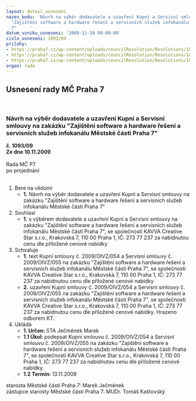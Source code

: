 ```yaml
---
layout: detail_usneseni
nazev_bodu: 'Návrh na výběr dodavatele a uzavření Kupní a Servisní smlouvy  na zakázku
  "Zajištění software a hardware řešení a servisních služeb infokanálu Městské části  Praha
  7"     '
datum_vzniku_usneseni: '2009-11-10 00:00:00'
cislo_usneseni: 1093/09
prilohy:
- https://praha7.cz/wp-content/uploads/councilResolution/Resolutions/18321/56-kupn%c3%ad_s_054.doc
- https://praha7.cz/wp-content/uploads/councilResolution/Resolutions/18321/56-poptavka_kavva.doc
- https://praha7.cz/wp-content/uploads/councilResolution/Resolutions/18321/56-servisn%c3%ad_s_055.doc
organ: rada
---
```

<div id="ucUsn_pList" class="usn">
	<span><h2>Usnesení rady MČ Praha 7 </h2>
<br></span><div class="standBody">
<span><h3>Návrh na výběr dodavatele a uzavření Kupní a Servisní smlouvy  na zakázku "Zajištění software a hardware řešení a servisních služeb infokanálu Městské části  Praha 7"     </h3></span><div class="center">
		<strong>č. 1093/09</strong><br>
	</div>
<div class="center">
		<strong>Ze dne 10.11.2009</strong><br><br>
	</div>Rada MČ P7<br> po projednání<br><br><ol>
<li>Bere na vědomí<ul><li>
<strong>1.</strong> Návrh na výběr dodavatele a uzavření Kupní a Servisní smlouvy  na zakázku "Zajištění software a hardware řešení a servisních služeb infokanálu Městské části  Praha 7"     </li></ul>
</li>
<li>Souhlasí<ul><li>
<strong>1.</strong> s výběrem dodavatele a uzavření Kupní a Servisní smlouvy  na zakázku "Zajištění software a hardware řešení a servisních služeb infokanálu Městské části  Praha 7", se společností KAVVA Creative Star s.r.o., Krakovská 7, 110 00 Praha 1,  IČ: 273 77 237  za nabídnutou cenu dle přiložené cenové nabídky   </li></ul>
</li>
<li>Schvaluje<ul>
<li>
<strong>1.</strong> text Kupní smlouvy č. 2009/OIVZ/054 a Servisní smlouvy č. 2009/OIVZ/055 na zakázku "Zajištění software a hardware řešení a servisních služeb infokanálu Městské části  Praha 7", se společností KAVVA Creative Star s.r.o., Krakovská 7, 110 00 Praha 1, IČ: 273 77 237  za nabídnutou cenu dle přiložené cenové nabídky     </li>
<li>
<strong>2.</strong> uzavření Kupní smlouvy č. 2009/OIVZ/054 a Servisní smlouvy č. 2009/OIVZ/055 na zakázku "Zajištění software a hardware řešení a servisních služeb infokanálu Městské části  Praha 7", se společností KAVVA Creative Star s.r.o., Krakovská 7, 110 00 Praha 1, IČ: 273 77 237  za nabídnutou cenu dle přiložené cenové nabídky. Hrazeno odborem KT.     </li>
</ul>
</li>
<li>Ukládá<ul>
<li>
<strong>1. Určen: </strong>STA Ječmének Marek</li>
<li>
<strong>1.1 Úkol: </strong>podepsat Kupní smlouvu č. 2009/OIVZ/054 a Servisní smlouvu č. 2009/OIVZ/055 na zakázku "Zajištění software a hardware řešení a servisních služeb infokanálu Městské části  Praha 7", se společností KAVVA Creative Star s.r.o., Krakovská 7, 110 00 Praha 1, IČ: 273 77 237  za nabídnutou cenu dle přiložené cenové nabídky.   </li>
<li>
<strong>1.2 Termín: </strong>13.11.2009</li>
</ul>
</li>
</ol>starosta Městské části Praha 7: Marek Ječmének<br>zástupce starosty Městské části Praha 7: MUDr. Tomáš Kaštovský 
</div>
</div>